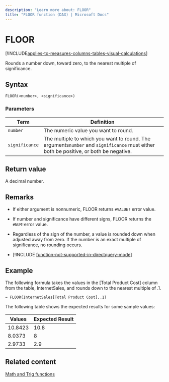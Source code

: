 ```yaml
---
description: "Learn more about: FLOOR"
title: "FLOOR function (DAX) | Microsoft Docs"
---
```

# FLOOR

[!INCLUDE[applies-to-measures-columns-tables-visual-calculations](includes/applies-to-measures-columns-tables-visual-calculations.md)]

Rounds a number down, toward zero, to the nearest multiple of significance.  
  
## Syntax  
  
```dax
FLOOR(<number>, <significance>)  
```
  
### Parameters  
  
|Term|Definition|  
|--------|--------------|  
|`number`|The numeric value you want to round.|  
|`significance`|The multiple to which you want to round. The arguments`number` and `significance` must either both be positive, or both be negative.|  
  
## Return value

A decimal number.  
  
## Remarks

- If either argument is nonnumeric, FLOOR returns `#VALUE!` error value.  
  
- If number and significance have different signs, FLOOR returns the `#NUM!`error value.  
  
- Regardless of the sign of the number, a value is rounded down when adjusted away from zero. If the number is an exact multiple of significance, no rounding occurs.  

- [!INCLUDE [function-not-supported-in-directquery-mode](includes/function-not-supported-in-directquery-mode.md)]

## Example

The following formula takes the values in the [Total Product Cost] column from the table, InternetSales, and rounds down to the nearest multiple of .1.  
  
```dax
= FLOOR(InternetSales[Total Product Cost],.1)  
```

The following table shows the expected results for some sample values:  
  
|Values|Expected Result|  
|----------|-------------------|  
|10.8423|10.8|  
|8.0373|8|  
|2.9733|2.9|  
  
## Related content

[Math and Trig functions](math-and-trig-functions-dax.md)  
